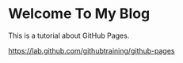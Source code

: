 # Welcome To My Blog

This is a tutorial about GitHub Pages.

https://lab.github.com/githubtraining/github-pages
